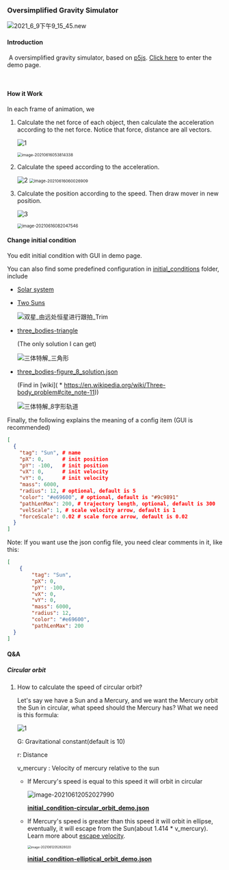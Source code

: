 ### Oversimplified Gravity Simulator

![2021_6_9下午9_15_45.new](README.assets/2021_6_9下午9_15_45.new.gif)

#### Introduction

​	A oversimplified gravity simulator, based on [p5js](https://p5js.org/). [Click here](https://arnosolo.github.io/oversimplified_gravity_simulator/) to enter the demo page. 

​	

#### How it Work

In each frame of animation, we 

1. Calculate the net force of each object, then calculate the acceleration according to the net force. Notice that force, distance are all vectors.

   ![1](http://latex.codecogs.com/svg.latex?\overrightarrow{F}=\dfrac{Gm_{1}m_{2}}{\overrightarrow{r}^{2}}) 

   <img src="README.assets/image-20210616053814338.png" alt="image-20210616053814338" style="zoom:65%;" /> 

2. Calculate the speed according to the acceleration.

   <img src="http://latex.codecogs.com/svg.latex?\overrightarrow{v}=\overrightarrow{v}_{prev}+\overrightarrow{a}dt" alt="2" style="zoom:100%;" /> 

   <img src="README.assets/image-20210616060026909.png" alt="image-20210616060026909" style="zoom:67%;" /> 

3. Calculate the position according to the speed. Then draw mover in new position.

   ![3](http://latex.codecogs.com/svg.latex?\overrightarrow{p}=\overrightarrow{p}_{prev}+\overrightarrow{v}dt) 

   <img src="README.assets/image-20210616082047546.png" alt="image-20210616082047546" style="zoom:70%;" /> 





#### Change initial condition

You edit initial condition with GUI in demo page. 

You can also find some predefined configuration in [initial_conditions](./initial_conditions) folder, include

* [Solar system](https://github.com/arnosolo/oversimplified_gravity_simulator/blob/master/initial_conditions/init_condition-solar_system.json) 

* [Two Suns](https://github.com/arnosolo/oversimplified_gravity_simulator/blob/master/initial_conditions/init_condition-dual_suns.json) 

  ![双星_由远处恒星进行跟拍_Trim](README.assets/双星_由远处恒星进行跟拍_Trim.gif) 

* [three_bodies-triangle](https://github.com/arnosolo/oversimplified_gravity_simulator/blob/master/initial_conditions/init_condition-three_bodies-triangle.json) 

  (The only solution I can get)

  ![三体特解_三角形](README.assets/三体特解_三角形.gif) 

* [three_bodies-figure_8_solution.json](https://github.com/arnosolo/oversimplified_gravity_simulator/blob/master/initial_conditions/init_condition-three_bodies-figure_8_solution.json) 

  (Find in [wiki]( \* https://en.wikipedia.org/wiki/Three-body_problem#cite_note-11))
  
  ![三体特解_8字形轨道](README.assets/三体特解_8字形轨道.gif) 

Finally, the following explains the meaning of a config item (GUI is recommended)

```json
[
  {
    "tag": "Sun", # name
    "pX": 0,      # init position
    "pY": -100,   # init position
    "vX": 0,      # init velocity
    "vY": 0,      # init velocity
    "mass": 6000,
    "radius": 12, # optional, default is 5
    "color": "#e69600", # optional, default is "#9c9891"
    "pathLenMax": 200, # trajectory length, optional, default is 300
    "velScale": 1, # scale velocity arrow, default is 1
    "forceScale": 0.02 # scale force arrow, default is 0.02
  }
]
```
Note: If you want use the json config file, you need clear comments in it, like this:

```json
[
    {
        "tag": "Sun",
        "pX": 0,
        "pY": -100,
        "vX": 0,
        "vY": 0,
        "mass": 6000,
        "radius": 12,
        "color": "#e69600",
        "pathLenMax": 200
  }
]
```





#### Q&A

##### Circular orbit

1. How to calculate the speed of circular orbit?

   Let's say we have a Sun and a Mercury, and we want the Mercury orbit the Sun in circular, what speed should the Mercury has? What we need is this formula:

   ![1](http://latex.codecogs.com/svg.latex?v_{mercury}=\sqrt{\dfrac{Gm__{sun}}{r}})

   G: Gravitational constant(default is 10)

   r: Distance

   v_mercury : Velocity of mercury relative to the sun

   * If Mercury's speed is equal to this speed it will orbit in circular

     ![image-20210612052027990](README.assets/image-20210612052027990.png) 

     [**initial_condition-circular_orbit_demo.json**](https://github.com/arnosolo/oversimplified_gravity_simulator/blob/master/initial_conditions/initial_condition-circular_orbit_demo.json) 
     
     

   * If Mercury's speed is greater than this speed it will orbit in ellipse, eventually, it will escape from the Sun(about 1.414 * v_mercury). Learn more about [escape velocity](https://en.wikipedia.org/wiki/Escape_velocity). 

     <img src="README.assets/image-20210612052628020.png" alt="image-20210612052628020" style="zoom:50%;" /> 

     [**initial_condition-elliptical_orbit_demo.json**](https://github.com/arnosolo/oversimplified_gravity_simulator/blob/master/initial_conditions/initial_condition-elliptical_orbit_demo.json) 
   
     
   
   